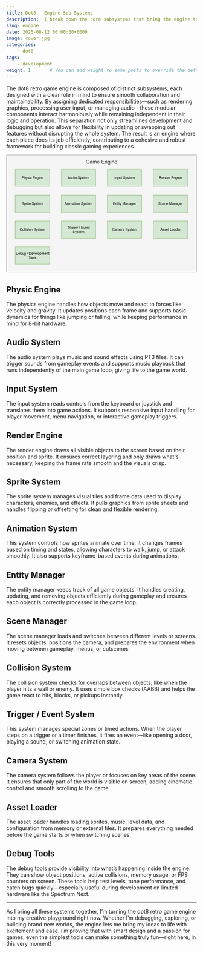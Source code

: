```yaml
---
title: Dot8 - Engine Sub Systems
description:  I break down the core subsystems that bring the engine to life. From physics and animation to camera control and asset loading, each part is designed with simplicity and performance in mind.
slug: engine
date: 2025-08-12 00:00:00+0000
image: cover.jpg
categories:
    - dot8
tags:
    - development
weight: 1       # You can add weight to some posts to override the default sorting (date descending)
---
```


The dot8 retro game engine is composed of distinct subsystems, each designed with a clear role in mind to ensure smooth collaboration and maintainability. By assigning dedicated responsibilities—such as rendering graphics, processing user input, or managing audio—these modular components interact harmoniously while remaining independent in their logic and operation. This separation not only streamlines development and debugging but also allows for flexibility in updating or swapping out features without disrupting the whole system. The result is an engine where each piece does its job efficiently, contributing to a cohesive and robust framework for building classic gaming experiences.

![Diagram](diagram.jpg)

## Physic Engine ##

The physics engine handles how objects move and react to forces like velocity and gravity. It updates positions each frame and supports basic dynamics for things like jumping or falling, while keeping performance in mind for 8-bit hardware.

## Audio System ##

The audio system plays music and sound effects using PT3 files. It can trigger sounds from gameplay events and supports music playback that runs independently of the main game loop, giving life to the game world.

## Input System ##

The input system reads controls from the keyboard or joystick and translates them into game actions. It supports responsive input handling for player movement, menu navigation, or interactive gameplay triggers.

## Render Engine ##

The render engine draws all visible objects to the screen based on their position and sprite. It ensures correct layering and only draws what's necessary, keeping the frame rate smooth and the visuals crisp.

## Sprite System ##

The sprite system manages visual tiles and frame data used to display characters, enemies, and effects. It pulls graphics from sprite sheets and handles flipping or offsetting for clean and flexible rendering.

## Animation System ##

This system controls how sprites animate over time. It changes frames based on timing and states, allowing characters to walk, jump, or attack smoothly. It also supports keyframe-based events during animations.

## Entity Manager ##

The entity manager keeps track of all game objects. It handles creating, updating, and removing objects efficiently during gameplay and ensures each object is correctly processed in the game loop.

## Scene Manager ##

The scene manager loads and switches between different levels or screens. It resets objects, positions the camera, and prepares the environment when moving between gameplay, menus, or cutscenes

## Collision System ##

The collision system checks for overlaps between objects, like when the player hits a wall or enemy. It uses simple box checks (AABB) and helps the game react to hits, blocks, or pickups instantly.

## Trigger / Event System ##

This system manages special zones or timed actions. When the player steps on a trigger or a timer finishes, it fires an event—like opening a door, playing a sound, or switching animation state.

## Camera System ##

The camera system follows the player or focuses on key areas of the scene. It ensures that only part of the world is visible on screen, adding cinematic control and smooth scrolling to the game.

## Asset Loader ##

The asset loader handles loading sprites, music, level data, and configuration from memory or external files. It prepares everything needed before the game starts or when switching scenes.

## Debug Tools ##

The debug tools provide visibility into what’s happening inside the engine. They can show object positions, active collisions, memory usage, or FPS counters on screen. These tools help test levels, tune performance, and catch bugs quickly—especially useful during development on limited hardware like the Spectrum Next.

---

As I bring all these systems together, I’m turning the dot8 retro game engine into my creative playground right now. Whether I’m debugging, exploring, or building brand new worlds, the engine lets me bring my ideas to life with excitement and ease. I’m proving that with smart design and a passion for games, even the simplest tools can make something truly fun—right here, in this very moment!